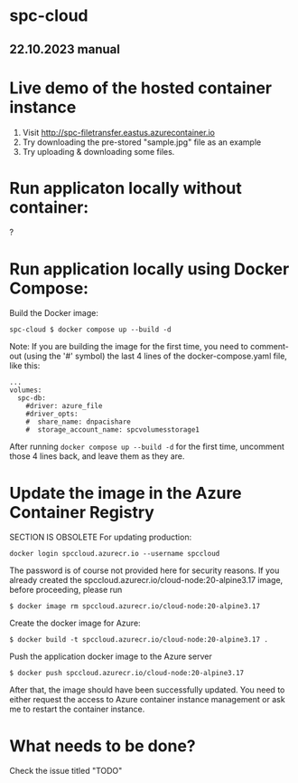 # spc-cloud

## 22.10.2023 manual

# Live demo of the hosted container instance
1. Visit http://spc-filetransfer.eastus.azurecontainer.io
2. Try downloading the pre-stored "sample.jpg" file as an example
3. Try uploading & downloading some files.

# Run applicaton locally without container: 
?
# Run application locally using Docker Compose:
Build the Docker image:
```
spc-cloud $ docker compose up --build -d 
```
Note: If you are building the image for the first time, you need to comment-out (using the '#' symbol) the last 4 lines of the docker-compose.yaml file, like this:
```
...
volumes:
  spc-db:
    #driver: azure_file
    #driver_opts:
    #  share_name: dnpacishare
    #  storage_account_name: spcvolumesstorage1
```
After running ```docker compose up --build -d``` for the first time, uncomment those 4 lines back, and leave them as they are.

# Update the image in the Azure Container Registry 
SECTION IS OBSOLETE
For updating production:
```
docker login spccloud.azurecr.io --username spccloud
```
The password is of course not provided here for security reasons. 
If you already created the spccloud.azurecr.io/cloud-node:20-alpine3.17 image, before proceeding, please run
```
$ docker image rm spccloud.azurecr.io/cloud-node:20-alpine3.17
```
Create the docker image for Azure:
```
$ docker build -t spccloud.azurecr.io/cloud-node:20-alpine3.17 .
```
Push the application docker image to the Azure server
```
$ docker push spccloud.azurecr.io/cloud-node:20-alpine3.17
```
After that, the image should have been successfully updated. You need to either request the access to Azure container instance management or ask me to restart the container instance.

# What needs to be done?
Check the issue titled "TODO"
